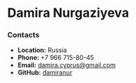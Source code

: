 # Damira Nurgaziyeva

### Contacts

- **Location:** Russia
- **Phone:** +7 966 715-80-45
- **Email:** damira.cyprus@gmail.com
- **GitHub:** [damiranur](https://github.com/damiranur)
